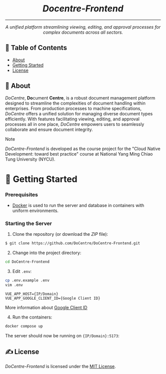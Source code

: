 <h1 align="center"><i>Docentre-Frontend</i></h1>

---

<p align="center">
    <i>A unified platform streamlining viewing, editing, and approval processes for complex documents across all sectors.</i>
</p>

## 📝 Table of Contents

- [About](#about)
- [Getting Started](#getting_started)
- [License](#license)

## 🧐 About <a name = "about"></a>

_DoCentre_, **Do**cument **Centre**, is a robust document management platform designed to streamline the complexities of document handling within enterprises. From production processes to machine specifications, _DoCentre_ offers a unified solution for managing diverse document types efficiently. With features facilitating viewing, editing, and approval processes all in one place, _DoCentre_ empowers users to seamlessly collaborate and ensure document integrity.

> [!note]
> _DoCentre-Frontend_ is developed as the course project for the "Cloud Native Development: toward best practice" course at National Yang Ming Chiao Tung University (NYCU).

# 🏁 Getting Started <a name = "getting_started"></a>

### Prerequisites

- [Docker](https://docs.docker.com/get-docker/) is used to run the server and database in containers with uniform environments.

### Starting the Server

1. Clone the repository (or download the _ZIP_ file):

```bash
$ git clone https://github.com/DoCentre/DoCentre-Frontend.git
```

2. Change into the project directory:

```bash
cd DoCentre-Frontend
```

3. Edit `.env`:

```bash
cp .env.example .env
vim .env
```

```
VUE_APP_HOST={IP/Domain}
VUE_APP_GOOGLE_CLIENT_ID={Google Client ID}
```

More information about [Google Client ID](https://console.cloud.google.com/apis/credentials)

4. Run the containers:

```bash
docker compose up
```

The server should now be running on `{IP/Domain}:5173`:

## ✍️ License <a name = "license"></a>

_DoCentre-Frontend_ is licensed under the [MIT License](LICENSE).

